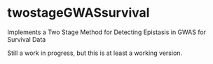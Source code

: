 # twostageGWASsurvival
Implements a Two Stage Method for Detecting Epistasis in GWAS for Survival Data

Still a work in progress, but this is at least a working version.
